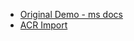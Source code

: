 - [Original Demo - ms docs](https://learn.microsoft.com/en-us/azure/aks/cluster-container-registry-integration?tabs=azure-cli)
- [ACR Import](https://learn.microsoft.com/en-us/azure/container-registry/container-registry-import-images?tabs=azure-cli)
